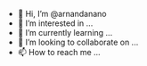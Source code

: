- 👋 Hi, I’m @arnandanano
- 👀 I’m interested in ...
- 🌱 I’m currently learning ...
- 💞️ I’m looking to collaborate on ...
- 📫 How to reach me ...

<!---
arnandanano/arnandanano is a ✨ special ✨ repository because its `README.md` (this file) appears on your GitHub profile.
You can click the Preview link to take a look at your changes.
--->

